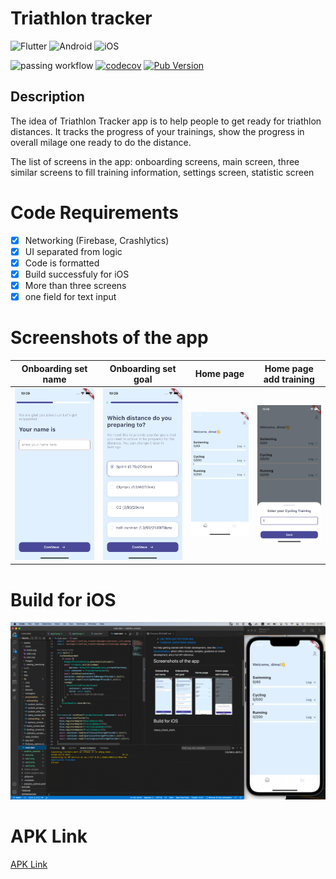 # Triathlon tracker

![Flutter](https://img.shields.io/badge/Flutter-%2302569B.svg?style=for-the-badge&logo=Flutter&logoColor=white)
![Android](https://img.shields.io/badge/Android-3DDC84?style=for-the-badge&logo=android&logoColor=white)
![iOS](https://img.shields.io/badge/iOS-000000?style=for-the-badge&logo=ios&logoColor=white)

![passing workflow](https://github.com/dmitriipolushin/triathlon_tracker/actions/workflows/build.yaml/badge.svg)
[![codecov](https://codecov.io/gh/dmitriipolushin/triathlon_tracker/branch/master/graph/badge.svg?token=NX3A63NBYQ)](https://codecov.io/gh/dmitriipolushin/triathlon_tracker)
[![Pub Version](https://img.shields.io/pub/v/badges?color=blueviolet)](https://pub.dev/packages/badges)

## Description

The idea of Triathlon Tracker app is to help people to get ready for triathlon distances. It tracks the progress of your trainings, show the progress in overall milage one ready to do the distance.

The list of screens in the app: onboarding screens, main screen, three similar screens to fill training information, settings screen, statistic screen

# Code Requirements

- [x] Networking (Firebase, Crashlytics)
- [x] UI separated from logic
- [x] Code is formatted
- [x] Build successfuly for iOS
- [x] More than three screens
- [x] one field for text input

# Screenshots of the app

| Onboarding set name | Onboarding set goal | Home page | Home page add training |
| ------------- | ------------- | ------------- | ------------- 
| ![app](/readme_assetes/app.png) | ![app](/readme_assetes/app1.png) | ![app](/readme_assetes/app2.png) | ![app](/readme_assetes/app3.png) |

# Build for iOS

![app](/readme_assetes/app_ios.png)

# APK Link

[APK Link](https://drive.google.com/file/d/1kxoy3S77wezeK0uByaluOtRrBxCILBar/view?usp=sharing)